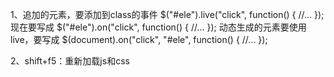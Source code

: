 ﻿1、追加的元素，要添加到class的事件
$("#ele").live("click", function() {
    //...
});
现在要写成
$("#ele").on("click", function() {
    //...
});
动态生成的元素要使用 live，要写成
$(document).on("click", "#ele", function() {
    //...
});

2、shift+f5：重新加载js和css
